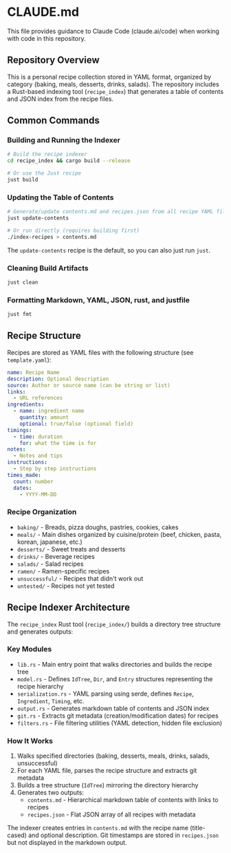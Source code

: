 # CLAUDE.md

This file provides guidance to Claude Code (claude.ai/code) when working with code in this repository.

## Repository Overview

This is a personal recipe collection stored in YAML format, organized by category (baking, meals, desserts, drinks, salads). The repository includes a Rust-based indexing tool (`recipe_index`) that generates a table of contents and JSON index from the recipe files.

## Common Commands

### Building and Running the Indexer

```bash
# Build the recipe indexer
cd recipe_index && cargo build --release

# Or use the Just recipe
just build
```

### Updating the Table of Contents

```bash
# Generate/update contents.md and recipes.json from all recipe YAML files
just update-contents

# Or run directly (requires building first)
./index-recipes > contents.md
```

The `update-contents` recipe is the default, so you can also just run `just`.

### Cleaning Build Artifacts

```bash
just clean
```

### Formatting Markdown, YAML, JSON, rust, and justfile

```bash
just fmt
```

## Recipe Structure

Recipes are stored as YAML files with the following structure (see `template.yaml`):

```yaml
name: Recipe Name
description: Optional description
source: Author or source name (can be string or list)
links:
  - URL references
ingredients:
  - name: ingredient name
    quantity: amount
    optional: true/false (optional field)
timings:
  - time: duration
    for: what the time is for
notes:
  - Notes and tips
instructions:
  - Step by step instructions
times_made:
  count: number
  dates:
    - YYYY-MM-DD
```

### Recipe Organization

- `baking/` - Breads, pizza doughs, pastries, cookies, cakes
- `meals/` - Main dishes organized by cuisine/protein (beef, chicken, pasta, korean, japanese, etc.)
- `desserts/` - Sweet treats and desserts
- `drinks/` - Beverage recipes
- `salads/` - Salad recipes
- `ramen/` - Ramen-specific recipes
- `unsuccessful/` - Recipes that didn't work out
- `untested/` - Recipes not yet tested

## Recipe Indexer Architecture

The `recipe_index` Rust tool (`recipe_index/`) builds a directory tree structure and generates outputs:

### Key Modules

- `lib.rs` - Main entry point that walks directories and builds the recipe tree
- `model.rs` - Defines `IdTree`, `Dir`, and `Entry` structures representing the recipe hierarchy
- `serialization.rs` - YAML parsing using serde, defines `Recipe`, `Ingredient`, `Timing`, etc.
- `output.rs` - Generates markdown table of contents and JSON index
- `git.rs` - Extracts git metadata (creation/modification dates) for recipes
- `filters.rs` - File filtering utilities (YAML detection, hidden file exclusion)

### How It Works

1. Walks specified directories (baking, desserts, meals, drinks, salads, unsuccessful)
2. For each YAML file, parses the recipe structure and extracts git metadata
3. Builds a tree structure (`IdTree`) mirroring the directory hierarchy
4. Generates two outputs:
   - `contents.md` - Hierarchical markdown table of contents with links to recipes
   - `recipes.json` - Flat JSON array of all recipes with metadata

The indexer creates entries in `contents.md` with the recipe name (title-cased) and optional description. Git timestamps are stored in `recipes.json` but not displayed in the markdown output.
